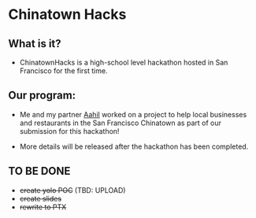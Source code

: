 # Chinatown Hacks

## What is it?

- ChinatownHacks is a high-school level hackathon hosted in San Francisco for the first time.

## Our program:

- Me and my partner [Aahil](https://github.com/The007Programmer) worked on a project to help local businesses and restaurants in the San Francisco Chinatown as part of our submission for this hackathon!

- More details will be released after the hackathon has been completed.


## TO BE DONE
- ~~create yolo POC~~ (TBD: UPLOAD)
- ~~create slides~~
- ~~rewrite to PTX~~
